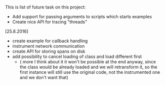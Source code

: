 This is list of future task on this project:
  
- Add support for passing arguments to scripts which starts examples
- Create nice API for tracing "threads"

[25.8.2016]
- create example for callback handling
- instrument network communication
- create API for storing spans on disk
- add possibility to cancel loading of class and load different first
  - ( more I think about it it won't be possible at the end anyway,
      since the class would be already loaded and we will retransform it,
      so the first instance will still use the original code, not the instrumented
      one and we don't want that)